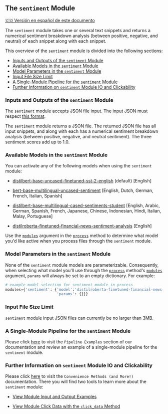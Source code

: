 ## The `sentiment` Module
[🇨🇴 Versión en español de este documento](https://krixik-docs.readthedocs.io/es-main/modulos/modulos_ia/modulo_sentiment_analisis_de_sentimiento/)

The `sentiment` module takes one or several text snippets and returns a numerical sentiment breakdown analysis (between positive, negative, and neutral) of each snippet along with each snippet.

This overview of the `sentiment` module is divided into the following sections:

- [Inputs and Outputs of the `sentiment` Module](#inputs-and-outputs-of-the-sentiment-module)
- [Available Models in the `sentiment` Module](#available-models-in-the-sentiment-module)
- [Model Parameters in the `sentiment` Module](#model-parameters-in-the-sentiment-module)
- [Input File Size Limit](#input-file-size-limit)
- [A Single-Module Pipeline for the `sentiment` Module](#a-single-module-pipeline-for-the-sentiment-module)
- [Further Information on `sentiment` Module IO and Clickability](#further-information-on-sentiment-module-io-and-clickability)

### Inputs and Outputs of the `sentiment` Module

The `sentiment` module accepts JSON file input. The input JSON must respect [this format](../../system/parameters_processing_files_through_pipelines/JSON_input_format.md).

The `sentiment` module returns a JSON file. The returned JSON file has all input snippets, and along with each has a numerical sentiment breakdown analysis (between positive, negative, and neutral sentiment). The three sentiment scores add up to 1.0.

### Available Models in the `sentiment` Module

You can activate any of the following models when using the `sentiment` module:

- [distilbert-base-uncased-finetuned-sst-2-english](https://huggingface.co/distilbert/distilbert-base-uncased-finetuned-sst-2-english) (default) [English]

- [bert-base-multilingual-uncased-sentiment](https://huggingface.co/nlptown/bert-base-multilingual-uncased-sentiment) [English, Dutch, German, French, Italian, Spanish]

- [distilbert-base-multilingual-cased-sentiments-student](https://huggingface.co/lxyuan/distilbert-base-multilingual-cased-sentiments-student) [English, Arabic, German, Spanish, French, Japanese, Chinese, Indonesian, Hindi, Italian, Malay, Portuguese]

- [distilroberta-finetuned-financial-news-sentiment-analysis](https://huggingface.co/mrm8488/distilroberta-finetuned-financial-news-sentiment-analysis) [English]

Use the [`modules`](../../system/parameters_processing_files_through_pipelines/process_method.md#selecting-models-via-the-modules-argument) argument in the [`process`](../../system/parameters_processing_files_through_pipelines/process_method.md) method to determine what model you'd like active when you process files through the `sentiment` module.

### Model Parameters in the `sentiment` Module

None of the `sentiment` module models are parameterizable. Consequently, when selecting what model you'll use through the [`process`](../../system/parameters_processing_files_through_pipelines/process_method.md) method's [`modules`](../../system/parameters_processing_files_through_pipelines/process_method.md#selecting-models-via-the-modules-argument) argument, `params` will always be set to an empty dictionary. For example:

```python
# example model selection for sentiment module in process
modules={'sentiment': {'model':'distilroberta-finetuned-financial-news-sentiment-analysis',
                       'params': {}}}
```

### Input File Size Limit

`sentiment` module input JSON files can currently be no larger than 3MB.

### A Single-Module Pipeline for the `sentiment` Module

Please click [here](../../examples/single_module_pipelines/single_sentiment.md) to visit the `Pipeline Examples` section of our documentation and review an example of a single-module pipeline for the `sentiment` module.

### Further Information on `sentiment` Module IO and Clickability

Please click [here](../../system/convenience_methods/convenience_methods.md) to visit the `Convenience Methods (and More!)` documentation. There you will find two tools to learn more about the `sentiment` module:

- [View Module Input and Output Examples](../../system/convenience_methods/convenience_methods.md#view-module-input-and-output-examples)

- [View Module Click Data with the `click_data` Method](../../system/convenience_methods/convenience_methods.md#view-module-click-data-with-the-click_data-method)
